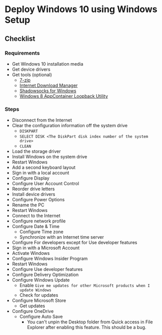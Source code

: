 # Deploy Windows 10 using Windows Setup

## Checklist

### Requirements

- Get Windows 10 installation media
- Get device drivers
- Get tools (optional)
  - [7-zip](https://7-zip.org/)
  - [Internet Download Manager](https://www.internetdownloadmanager.com/)
  - [Shadowsocks for Windows](https://github.com/shadowsocks/shadowsocks-windows)
  - [Windows 8 AppContainer Loopback Utility](https://www.telerik.com/fiddler/add-ons)

### Steps

- Disconnect from the Internet
- Clear the configuration information off the system drive
  - `DISKPART`
  - `SELECT DISK <The DiskPart disk index number of the system drive>`
  - `CLEAN`
- Load the storage driver
- Install Windows on the system drive
- Restart Windows
- Add a second keyboard layout
- Sign in with a local account
- Configure Display
- Configure User Account Control
- Reorder drive letters
- Install device drivers
- Configure Power Options
- Rename the PC
- Restart Windows
- Connect to the Internet
- Configure network profile
- Configure Date & Time
  - Configure Time zone
  - Synchronize with an Internet time server
- Configure For developers except for Use developer features
- Sign in with a Microsoft Account
- Activate Windows
- Configure Windows Insider Program
- Restart Windows
- Configure Use developer features
- Configure Delivery Optimization
- Configure Windows Update
  - Enable `Give me updates for other Microsoft products when I update Windows`
  - Check for updates
- Configure Microsoft Store
  - Get updates
- Configure OneDrive
  - Configure Auto Save
    - You can't unpin the Desktop folder from Quick access in File Explorer after enabling this feature. This should be a bug.
